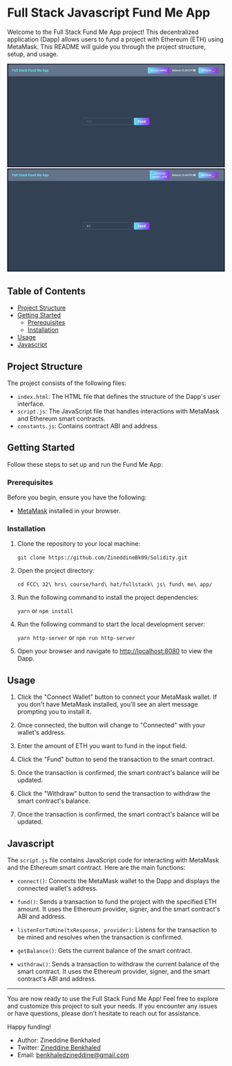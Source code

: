 # Full Stack Javascript Fund Me App

Welcome to the Full Stack Fund Me App project! This decentralized application (Dapp) allows users to fund a project with Ethereum (ETH) using MetaMask. This README will guide you through the project structure, setup, and usage.

![Project Logo](assets/fullstack%20js%20fund%20me%20app%2001.png)
![Project Logo](assets/fullstack%20js%20fund%20me%20app%2002.png)

## Table of Contents

- [Project Structure](https://chat.openai.com/c/95227729-e890-475c-a8cd-926c0bd68fe9#project-structure)
- [Getting Started](https://chat.openai.com/c/95227729-e890-475c-a8cd-926c0bd68fe9#getting-started)
  - [Prerequisites](https://chat.openai.com/c/95227729-e890-475c-a8cd-926c0bd68fe9#prerequisites)
  - [Installation](https://chat.openai.com/c/95227729-e890-475c-a8cd-926c0bd68fe9#installation)
- [Usage](https://chat.openai.com/c/95227729-e890-475c-a8cd-926c0bd68fe9#usage)
- [Javascript](https://chat.openai.com/c/95227729-e890-475c-a8cd-926c0bd68fe9#javascript)

## Project Structure

The project consists of the following files:

- `index.html`: The HTML file that defines the structure of the Dapp's user interface.
- `script.js`: The JavaScript file that handles interactions with MetaMask and Ethereum smart contracts.
- `constants.js`: Contains contract ABI and address.

## Getting Started

Follow these steps to set up and run the Fund Me App:

### Prerequisites

Before you begin, ensure you have the following:

- [MetaMask](https://metamask.io/) installed in your browser.

### Installation

1.  Clone the repository to your local machine:

    `git clone https://github.com/ZineddineBk09/Solidity.git`

2.  Open the project directory:

    `cd FCC\ 32\ hrs\ course/hard\ hat/fullstack\ js\ fund\ me\ app/`

3.  Run the following command to install the project dependencies:

    `yarn` or `npm install`

4.  Run the following command to start the local development server:

    `yarn http-server` or `npm run http-server`

5.  Open your browser and navigate to <http://localhost:8080> to view the Dapp.

## Usage

1.  Click the "Connect Wallet" button to connect your MetaMask wallet. If you don't have MetaMask installed, you'll see an alert message prompting you to install it.

2.  Once connected, the button will change to "Connected" with your wallet's address.

3.  Enter the amount of ETH you want to fund in the input field.

4.  Click the "Fund" button to send the transaction to the smart contract.

5.  Once the transaction is confirmed, the smart contract's balance will be updated.

6.  Click the "Withdraw" button to send the transaction to withdraw the smart contract's balance.

7.  Once the transaction is confirmed, the smart contract's balance will be updated.

## Javascript

The `script.js` file contains JavaScript code for interacting with MetaMask and the Ethereum smart contract. Here are the main functions:

- `connect()`: Connects the MetaMask wallet to the Dapp and displays the connected wallet's address.

- `fund()`: Sends a transaction to fund the project with the specified ETH amount. It uses the Ethereum provider, signer, and the smart contract's ABI and address.

- `listenForTxMine(txResponse, provider)`: Listens for the transaction to be mined and resolves when the transaction is confirmed.

- `getBalance()`: Gets the current balance of the smart contract.

- `withdraw()`: Sends a transaction to withdraw the current balance of the smart contract. It uses the Ethereum provider, signer, and the smart contract's ABI and address.

---

You are now ready to use the Full Stack Fund Me App! Feel free to explore and customize this project to suit your needs. If you encounter any issues or have questions, please don't hesitate to reach out for assistance.

Happy funding!

- Author: Zineddine Benkhaled
- Twitter: [Zineddine Benkhaled](https://twitter.com/zinobk09)
- Email: [benkhaledzineddine@gmail.com](mailto:benkhaledzineddine@gmail.com)